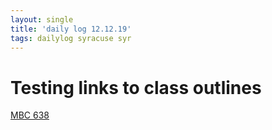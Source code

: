 ```yaml
---
layout: single
title: 'daily log 12.12.19'
tags: dailylog syracuse syr
---
```


# Testing links to class outlines

[MBC 638](https://danielcaraway.github.io/assets/portfolio/MBC638/MBC638_outline.md)

